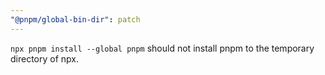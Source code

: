 ```yaml
---
"@pnpm/global-bin-dir": patch
---
```


`npx pnpm install --global pnpm` should not install pnpm to the temporary directory of npx.
